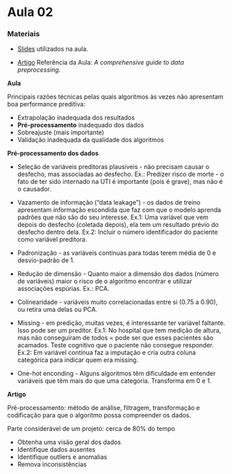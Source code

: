 # Aula 02

### **Materiais**

* [Slides](https://edisciplinas.usp.br/pluginfile.php/7956028/mod_resource/content/1/Aula%202.pdf) utilizados na aula.

* [Artigo](https://neptune.ai/blog/data-preprocessing-guide) Referência da Aula: *A comprehensive guide to data preprocessing*.

**Aula**

Principais razões técnicas pelas quais algoritmos às vezes não apresentam boa performance preditiva:

- Extrapolação inadequada dos resultados
- **Pré-processamento** inadequado dos dados
- Sobreajuste (mais importante)
- Validação inadequada da qualidade dos algoritmos

**Pré-processamento dos dados**

- Seleção de variáveis preditoras plausíveis - não precisam causar o desfecho, mas associadas ao desfecho. Ex.: Predizer risco de morte - o fato de ter sido internado na UTI é importante (pois é grave), mas não é o causador.

- Vazamento de informação (“data leakage”) - os dados de treino apresentam informação escondida que faz com que o modelo aprenda padrões que não são do seu interesse. Ex.1: Uma variável que vem depois do desfecho (coletada depois), ela tem um resultado prévio do desfecho dentro dela. Ex.2: Incluir o número identificador do paciente como variável preditora.
- Padronização - as variáveis contínuas para todas terem média de 0 e desvio-padrão de 1.

- Redução de dimensão - Quanto maior a dimensão dos dados (número de variáveis) maior o risco de o algoritmo encontrar e utilizar associações espúrias. Ex.: PCA.

- Colinearidade - variáveis muito correlacionadas entre si (0.75 a 0.90), ou retira uma delas ou PCA.

- Missing - em predição, muitas vezes, é interessante ter variável faltante. Isso pode ser um preditor. Ex.1: No hospital que tem medição de altura, mas não conseguiram de todos = pode ser que esses pacientes são acamados. Teste cognitivo que o paciente não consegue responder. Ex.2: Em variável contínua faz a imputação e cria outra coluna categórica para indicar quem era missing.

- One-hot enconding - Alguns algoritmos têm dificuldade em
entender variáveis que têm mais do que uma categoria. Transforma em 0 e 1.

**Artigo**

Pré-processamento: método de análise, filtragem, transformação e codificação para que o algoritmo possa compreender os dados.

Parte considerável de um projeto: cerca de 80% do tempo

- Obtenha uma visão geral dos dados
- Identifique dados ausentes
- Identifique outliers e anomalias
- Remova inconsistências

